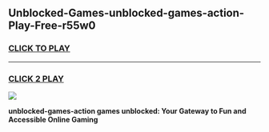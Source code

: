 
## Unblocked-Games-unblocked-games-action-Play-Free-r55w0
<h3>
<a href="https://premium76.site?title=unblocked-games-action&ref=09A">CLICK TO PLAY</a></h3>
<hr>

<h3>
<a href="https://premium76.site?title=unblocked-games-action&ref=09A">CLICK 2 PLAY</a>
  
</h3>

<a href="https://premium76.site?title=unblocked-games-action&ref=09A"><img src="https://clearcache.store/games.png"></a>


**unblocked-games-action games unblocked: Your Gateway to Fun and Accessible Online Gaming**

